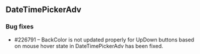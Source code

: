 ## DateTimePickerAdv

### Bug fixes

* \#226791 – BackColor is not updated properly for UpDown buttons based on mouse hover state in DateTimePickerAdv has been fixed.